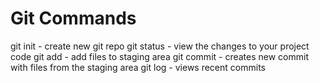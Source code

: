 # Git Commands

git init - create new git repo
git status - view the changes to your project code
git add - add files to staging area
git commit - creates new commit with files from the staging area
git log - views recent commits
